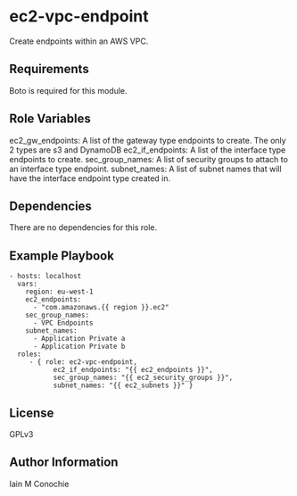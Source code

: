 ec2-vpc-endpoint
=========

Create endpoints within an AWS VPC.

Requirements
------------

Boto is required for this module.

Role Variables
--------------

ec2_gw_endpoints: A list of the gateway type endpoints to create. The only
                  2 types are s3 and DynamoDB
ec2_if_endpoints: A list of the interface type endpoints to create.
sec_group_names: A list of security groups to attach to an interface type
                 endpoint.
subnet_names: A list of subnet names that will have the interface endpoint
              type created in.
             

Dependencies
------------

There are no dependencies for this role.

Example Playbook
----------------

    - hosts: localhost
      vars:
        region: eu-west-1
        ec2_endpoints:
          - "com.amazonaws.{{ region }}.ec2"
        sec_group_names:
          - VPC Endpoints
        subnet_names:
          - Application Private a
          - Application Private b
      roles:
         - { role: ec2-vpc-endpoint,
               ec2_if_endpoints: "{{ ec2_endpoints }}",
               sec_group_names: "{{ ec2_security_groups }}",
               subnet_names: "{{ ec2_subnets }}" }

License
-------

GPLv3

Author Information
------------------

Iain M Conochie <iain-at-thargoid-dot-co-dot-uk>
